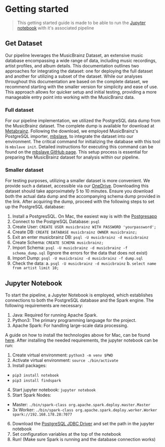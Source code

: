# Getting started

> This getting started guide is made to be able to run the [Jupyter notebook](../notebooks/spark.ipynb) with it's associated pipeline

## Get Dataset

Our pipeline leverages the MusicBrainz Dataset, an extensive music database encompassing a wide range of data, including music recordings, artist profiles, and album details. This documentation outlines two approaches for integrating the dataset: one for deploying the full dataset and another for utilizing a subset of the dataset. While our analyses throughout this documentation are based on the complete dataset, we recommend starting with the smaller version for simplicity and ease of use. This approach allows for quicker setup and initial testing, providing a more manageable entry point into working with the MusicBrainz data.

### Full dataset

For our pipeline implementation, we utilized the PostgreSQL data dump from the MusicBrainz dataset. The complete dump is available for download at [Metabrainz](https://metabrainz.org/datasets/postgres-dumps#musicbrainz). Following the download, we employed MusicBrainz's PostgreSQL importer, [mbslave](https://github.com/acoustid/mbslave#database-setup), to integrate the dataset into our environment. The critical command for initializing the database with this tool is `mbslave init`. Detailed instructions for executing this command can be found on the [mbslave GitHub page](https://github.com/acoustid/mbslave#database-setup). This setup process is essential for preparing the MusicBrainz dataset for analysis within our pipeline.

### Smaller dataset

For testing purposes, utilizing a smaller dataset is more convenient. We provide such a dataset, accessible via our [OneDrive](https://1drv.ms/f/s!AqG36zRZC6b8kE_cVyJCYsaPgnTE?e=EFnXUW). Downloading this dataset should take approximately 5 to 10 minutes. Ensure you download both the actual data dump and the accompanying schema dump provided in the link. After acquiring the dump, proceed with the following steps to set up the PostgreSQL database:

1. Install a PostgresSQL. On Mac, the easiest way is with the [Postgresapp](https://postgresapp.com/) 
2. Connect to the PostgreSQL Database: `psql`
3. Create User: `CREATE USER musicbrainz WITH PASSWORD 'yourpassword';`
4. Create DB: `CREATE DATABASE musicbrainz OWNER musicbrainz;`
5. Exit an enter musicbrainz DB: `psql -U musicbrainz -d musicbrainz`
6. Create Schema: `CREATE SCHEMA musicbrainz;`
7. Import Schema: `psql -U musicbrainz -d musicbrainz -f schema_dump.sql` (Ignore the errors for the data that does not exist)
8. Import Dump: `psql -U musicbrainz -d musicbrainz -f dump.sql`
9. Check the data:
    a. `psql -U musicbrainz -d musicbrainz`
    b. `select name from artist limit 10;`

## Jupyter Notebook

To start the pipeline, a Jupyter Notebook is employed, which establishes connections to both the PostgreSQL database and the Spark engine. The following requirements are necessary:

1. Java: Required for running Apache Spark.
1. Python3: The primary programming language for the project.
1. Apache Spark: For handling large-scale data processing. 

A guide on how to install the technologies above for Mac, can be found [here](https://gist.github.com/daniel-vera-g/2c3deb6f7c0574698ac5c32a4d9913ca). After installing the needed requirements, the jupyter notebook can be run:

1. Create virtual environment: `python3 -m venv $PWD`
2. Activate virtual environment: `source ./bin/activate`
3. Install packages:
  - `pip3 install notebook`
  - `pip3 install findspark`
4. Start jupyter notebook: `jupyter notebook`
5. Start Spark Nodes:
  - Master: `./bin/spark-class org.apache.spark.deploy.master.Master`
  - 3x Worker: `./bin/spark-class org.apache.spark.deploy.worker.Worker spark://192.168.178.28:7077`
6. Download the [PostgreSQL JDBC Driver](https://jdbc.postgresql.org/) and set the path in the jupyter notebook
7. Set configuration variables at the top of the notebook
8. Run! (Make sure Spark is running and the database connection works)
